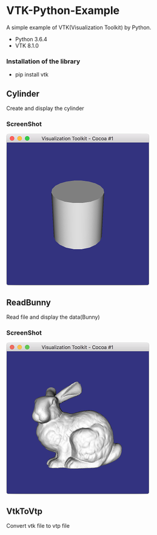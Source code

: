 # VTK-Python-Example
A simple example of VTK(Visualization Toolkit) by Python.

- Python 3.6.4
- VTK 8.1.0

### Installation of the library
- pip install vtk


## Cylinder
Create and display the cylinder  

### ScreenShot
![ScreenShot_Cylinder](Cylinder/ScreenShot_Cylinder.png)


## ReadBunny
Read file and display the data(Bunny) 

### ScreenShot 
![ScreenShot_ReadBunny](ReadBunny/ScreenShot_ReadBunny.png)


## VtkToVtp
Convert vtk file to vtp file
